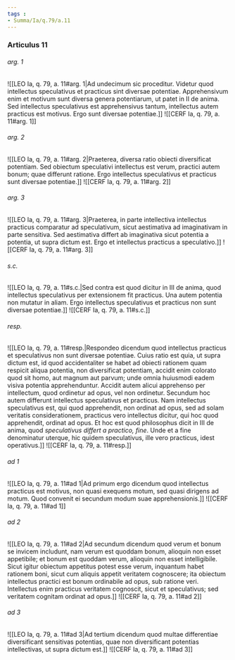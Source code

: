 ```yaml
---
tags : 
- Summa/Ia/q.79/a.11
---
```


### Articulus 11

###### arg. 1
![[LEO Ia, q. 79, a. 11#arg. 1|Ad undecimum sic proceditur. Videtur quod intellectus speculativus et practicus sint diversae potentiae. Apprehensivum enim et motivum sunt diversa genera potentiarum, ut patet in II de anima. Sed intellectus speculativus est apprehensivus tantum, intellectus autem practicus est motivus. Ergo sunt diversae potentiae.]]
![[CERF Ia, q. 79, a. 11#arg. 1]]

###### arg. 2
![[LEO Ia, q. 79, a. 11#arg. 2|Praeterea, diversa ratio obiecti diversificat potentiam. Sed obiectum speculativi intellectus est verum, practici autem bonum; quae differunt ratione. Ergo intellectus speculativus et practicus sunt diversae potentiae.]]
![[CERF Ia, q. 79, a. 11#arg. 2]]

###### arg. 3
![[LEO Ia, q. 79, a. 11#arg. 3|Praeterea, in parte intellectiva intellectus practicus comparatur ad speculativum, sicut aestimativa ad imaginativam in parte sensitiva. Sed aestimativa differt ab imaginativa sicut potentia a potentia, ut supra dictum est. Ergo et intellectus practicus a speculativo.]]
![[CERF Ia, q. 79, a. 11#arg. 3]]

###### s.c.
![[LEO Ia, q. 79, a. 11#s.c.|Sed contra est quod dicitur in III de anima, quod intellectus speculativus per extensionem fit practicus. Una autem potentia non mutatur in aliam. Ergo intellectus speculativus et practicus non sunt diversae potentiae.]]
![[CERF Ia, q. 79, a. 11#s.c.]]

###### resp.
![[LEO Ia, q. 79, a. 11#resp.|Respondeo dicendum quod intellectus practicus et speculativus non sunt diversae potentiae. Cuius ratio est quia, ut supra dictum est, id quod accidentaliter se habet ad obiecti rationem quam respicit aliqua potentia, non diversificat potentiam, accidit enim colorato quod sit homo, aut magnum aut parvum; unde omnia huiusmodi eadem visiva potentia apprehenduntur. Accidit autem alicui apprehenso per intellectum, quod ordinetur ad opus, vel non ordinetur. Secundum hoc autem differunt intellectus speculativus et practicus. Nam intellectus speculativus est, qui quod apprehendit, non ordinat ad opus, sed ad solam veritatis considerationem, practicus vero intellectus dicitur, qui hoc quod apprehendit, ordinat ad opus. Et hoc est quod philosophus dicit in III de anima, quod *speculativus differt a practico, fine*. Unde et a fine denominatur uterque, hic quidem speculativus, ille vero practicus, idest operativus.]]
![[CERF Ia, q. 79, a. 11#resp.]]

###### ad 1
![[LEO Ia, q. 79, a. 11#ad 1|Ad primum ergo dicendum quod intellectus practicus est motivus, non quasi exequens motum, sed quasi dirigens ad motum. Quod convenit ei secundum modum suae apprehensionis.]]
![[CERF Ia, q. 79, a. 11#ad 1]]

###### ad 2
![[LEO Ia, q. 79, a. 11#ad 2|Ad secundum dicendum quod verum et bonum se invicem includunt, nam verum est quoddam bonum, alioquin non esset appetibile; et bonum est quoddam verum, alioquin non esset intelligibile. Sicut igitur obiectum appetitus potest esse verum, inquantum habet rationem boni, sicut cum aliquis appetit veritatem cognoscere; ita obiectum intellectus practici est bonum ordinabile ad opus, sub ratione veri. Intellectus enim practicus veritatem cognoscit, sicut et speculativus; sed veritatem cognitam ordinat ad opus.]]
![[CERF Ia, q. 79, a. 11#ad 2]]

###### ad 3
![[LEO Ia, q. 79, a. 11#ad 3|Ad tertium dicendum quod multae differentiae diversificant sensitivas potentias, quae non diversificant potentias intellectivas, ut supra dictum est.]]
![[CERF Ia, q. 79, a. 11#ad 3]]

